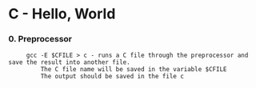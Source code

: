 # C - Hello, World  
### 0. Preprocessor  
		 gcc -E $CFILE > c - runs a C file through the preprocessor and save the result into another file.  
			 The C file name will be saved in the variable $CFILE  
			 The output should be saved in the file c
